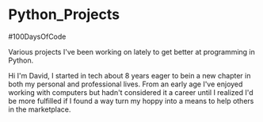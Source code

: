 # Python_Projects
\#100DaysOfCode

Various projects I've been working on lately to get better at programming in Python.

Hi I'm David,  I started in tech about 8 years eager to bein a new chapter in both my personal and professional lives.
From an early age I've enjoyed working with computers but hadn't considered it a career until I realized I'd be more fulfilled
if I found a way turn my hoppy into a means to help others in the marketplace.  
